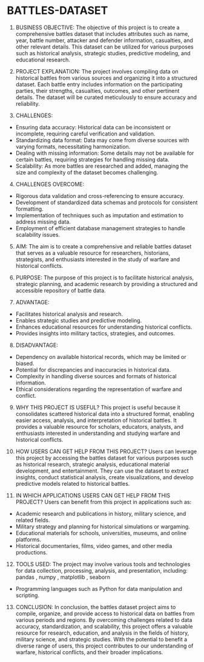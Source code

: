 # BATTLES-DATASET

1. BUSINESS OBJECTIVE:
The objective of this project is to create a comprehensive battles dataset that includes attributes such as name, year, battle number, attacker and defender information, casualties, and other relevant details. This dataset can be utilized for various purposes such as historical analysis, strategic studies, predictive modeling, and educational research.

2. PROJECT EXPLANATION:
The project involves compiling data on historical battles from various sources and organizing it into a structured dataset. Each battle entry includes information on the participating parties, their strengths, casualties, outcomes, and other pertinent details. The dataset will be curated meticulously to ensure accuracy and reliability.

3. CHALLENGES:
- Ensuring data accuracy: Historical data can be inconsistent or incomplete, requiring careful verification and validation.
- Standardizing data format: Data may come from diverse sources with varying formats, necessitating harmonization.
- Dealing with missing information: Some details may not be available for certain battles, requiring strategies for handling missing data.
- Scalability: As more battles are researched and added, managing the size and complexity of the dataset becomes challenging.

4. CHALLENGES OVERCOME:
- Rigorous data validation and cross-referencing to ensure accuracy.
- Development of standardized data schemas and protocols for consistent formatting.
- Implementation of techniques such as imputation and estimation to address missing data.
- Employment of efficient database management strategies to handle scalability issues.

5. AIM:
The aim is to create a comprehensive and reliable battles dataset that serves as a valuable resource for researchers, historians, strategists, and enthusiasts interested in the study of warfare and historical conflicts.

6. PURPOSE:
The purpose of this project is to facilitate historical analysis, strategic planning, and academic research by providing a structured and accessible repository of battle data.

7. ADVANTAGE:
- Facilitates historical analysis and research.
- Enables strategic studies and predictive modeling.
- Enhances educational resources for understanding historical conflicts.
- Provides insights into military tactics, strategies, and outcomes.

8. DISADVANTAGE:
- Dependency on available historical records, which may be limited or biased.
- Potential for discrepancies and inaccuracies in historical data.
- Complexity in handling diverse sources and formats of historical information.
- Ethical considerations regarding the representation of warfare and conflict.

9. WHY THIS PROJECT IS USEFUL?
This project is useful because it consolidates scattered historical data into a structured format, enabling easier access, analysis, and interpretation of historical battles. It provides a valuable resource for scholars, educators, analysts, and enthusiasts interested in understanding and studying warfare and historical conflicts.

10. HOW USERS CAN GET HELP FROM THIS PROJECT?
Users can leverage this project by accessing the battles dataset for various purposes such as historical research, strategic analysis, educational material development, and entertainment. They can use the dataset to extract insights, conduct statistical analysis, create visualizations, and develop predictive models related to historical battles.

11. IN WHICH APPLICATIONS USERS CAN GET HELP FROM THIS PROJECT?
Users can benefit from this project in applications such as:
- Academic research and publications in history, military science, and related fields.
- Military strategy and planning for historical simulations or wargaming.
- Educational materials for schools, universities, museums, and online platforms.
- Historical documentaries, films, video games, and other media productions.

12. TOOLS USED:
The project may involve various tools and technologies for data collection, processing, analysis, and presentation, including: pandas , numpy , matplotlib , seaborn
- Programming languages such as Python for data manipulation and scripting.

13. CONCLUSION:
In conclusion, the battles dataset project aims to compile, organize, and provide access to historical data on battles from various periods and regions. By overcoming challenges related to data accuracy, standardization, and scalability, this project offers a valuable resource for research, education, and analysis in the fields of history, military science, and strategic studies. With the potential to benefit a diverse range of users, this project contributes to our understanding of warfare, historical conflicts, and their broader implications.
